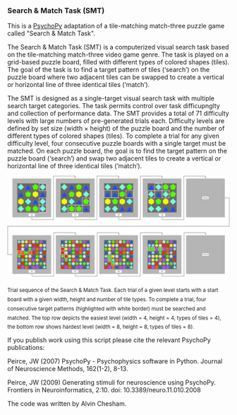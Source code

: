 ### Search & Match Task (SMT)

This is a [PsychoPy](https://www.psychopy.org) adaptation of a tile-matching match-three puzzle game called "Search & Match Task".

The Search & Match Task (SMT) is a computerized visual search task based on the tile-matching match-three video game genre. The task is played on a grid-based puzzle board, filled with different types of colored shapes (tiles). The goal of the task is to find a target pattern of tiles (‘search’) on the puzzle board where two adjacent tiles can be swapped to create a vertical or horizontal line of three identical tiles (‘match’).

The SMT is designed as a single-target visual search task with multiple search target categories. The task permits control over task difficupnglty and collection of performance data. The SMT provides a total of 71 difficulty levels with large numbers of pre-generated trials each. Difficulty levels are defined by set size (width × height) of the puzzle board and the number of different types of colored shapes (tiles). To complete a trial for any given difficulty level, four consecutive puzzle boards with a single target must be matched. On each puzzle board, the goal is to find the target pattern on the puzzle board (‘search’) and swap two adjacent tiles to create a vertical or horizontal line of three identical tiles (‘match’). 

![alt text](https://github.com/AlvinChes/SearchAndMatchTask_Mac/blob/master/Picture1.png)

<sub>Trial sequence of the Search & Match Task. Each trial of a given level starts with a start board with a given width, height and number of tile types. To complete a trial, four consecutive target patterns (highlighted with white border) must be searched and matched. The top row depicts the easiest level (width = 4, height = 4, types of tiles = 4), the bottom row shows hardest level (width = 8, height = 8, types of tiles = 8).</sub>

If you publish work using this script please cite the relevant PsychoPy publications:

Peirce, JW (2007) PsychoPy - Psychophysics software in Python. Journal of Neuroscience Methods, 162(1-2), 8-13.

Peirce, JW (2009) Generating stimuli for neuroscience using PsychoPy. Frontiers in Neuroinformatics, 2:10. doi:         10.3389/neuro.11.010.2008

The code was written by Alvin Chesham.
